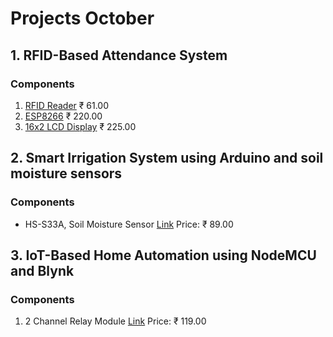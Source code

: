 # Projects October

## 1. **RFID-Based Attendance System**
### Components
1. [RFID Reader](https://robu.in/product/mifare-rfid-readerwriter-13-56mhz-rc522-spi-s50-fudan-card-and-keychain/) ₹ 61.00
2. [ESP8266](https://amzn.in/d/2mSiWTW) ₹ 220.00
3. [16x2 LCD Display](https://amzn.in/d/j8lKLKH) ₹ 225.00


## 2. Smart Irrigation System using Arduino and soil moisture sensors
### Components
- HS-S33A, Soil Moisture Sensor [Link](https://robu.in/product/hs-s33a-soil-moisture-sensor/) Price: ₹ 89.00

## 3. IoT-Based Home Automation using NodeMCU and Blynk
### Components 
1. 2 Channel Relay Module [Link](https://amzn.in/d/5vSCXKz) Price: ₹ 119.00

